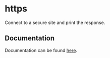 # https

Connect to a secure site and print the response.

## Documentation

Documentation can be found [here](https://nicholaswilde.io/solar-battery-charger/test/https/).
